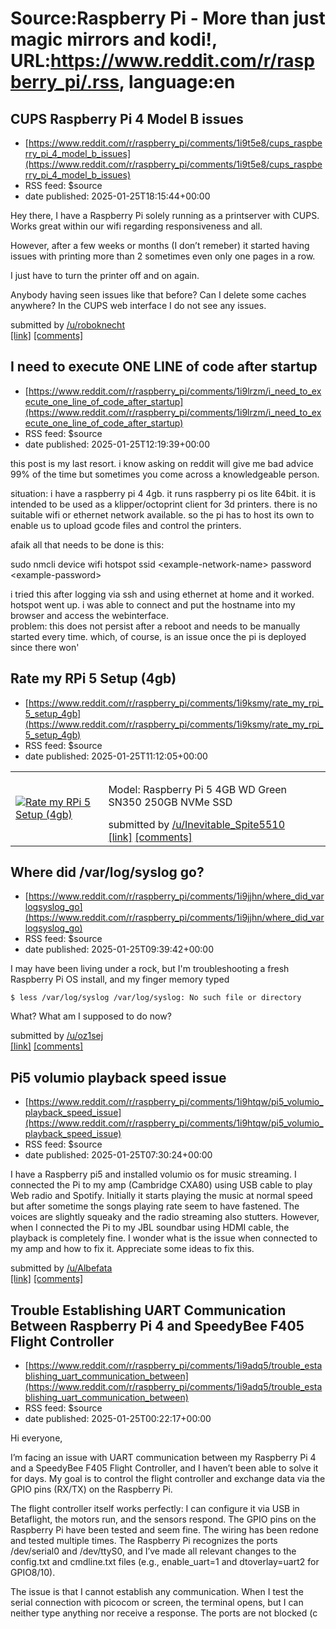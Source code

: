 # Source:Raspberry Pi - More than just magic mirrors and kodi!, URL:https://www.reddit.com/r/raspberry_pi/.rss, language:en

## CUPS Raspberry Pi 4 Model B issues
 - [https://www.reddit.com/r/raspberry_pi/comments/1i9t5e8/cups_raspberry_pi_4_model_b_issues](https://www.reddit.com/r/raspberry_pi/comments/1i9t5e8/cups_raspberry_pi_4_model_b_issues)
 - RSS feed: $source
 - date published: 2025-01-25T18:15:44+00:00

<!-- SC_OFF --><div class="md"><p>Hey there, I have a Raspberry Pi solely running as a printserver with CUPS. Works great within our wifi regarding responsiveness and all.</p> <p>However, after a few weeks or months (I don’t remeber) it started having issues with printing more than 2 sometimes even only one pages in a row.</p> <p>I just have to turn the printer off and on again.</p> <p>Anybody having seen issues like that before? Can I delete some caches anywhere? In the CUPS web interface I do not see any issues.</p> </div><!-- SC_ON --> &#32; submitted by &#32; <a href="https://www.reddit.com/user/roboknecht"> /u/roboknecht </a> <br/> <span><a href="https://www.reddit.com/r/raspberry_pi/comments/1i9t5e8/cups_raspberry_pi_4_model_b_issues/">[link]</a></span> &#32; <span><a href="https://www.reddit.com/r/raspberry_pi/comments/1i9t5e8/cups_raspberry_pi_4_model_b_issues/">[comments]</a></span>

## I need to execute ONE LINE of code after startup
 - [https://www.reddit.com/r/raspberry_pi/comments/1i9lrzm/i_need_to_execute_one_line_of_code_after_startup](https://www.reddit.com/r/raspberry_pi/comments/1i9lrzm/i_need_to_execute_one_line_of_code_after_startup)
 - RSS feed: $source
 - date published: 2025-01-25T12:19:39+00:00

<!-- SC_OFF --><div class="md"><p>this post is my last resort. i know asking on reddit will give me bad advice 99% of the time but sometimes you come across a knowledgeable person.</p> <p>situation: i have a raspberry pi 4 4gb. it runs raspberry pi os lite 64bit. it is intended to be used as a klipper/octoprint client for 3d printers. there is no suitable wifi or ethernet network available. so the pi has to host its own to enable us to upload gcode files and control the printers.</p> <p>afaik all that needs to be done is this:</p> <p>sudo nmcli device wifi hotspot ssid &lt;example-network-name&gt; password &lt;example-password&gt;</p> <p>i tried this after logging via ssh and using ethernet at home and it worked. hotspot went up. i was able to connect and put the hostname into my browser and access the webinterface.<br/> problem: this does not persist after a reboot and needs to be manually started every time. which, of course, is an issue once the pi is deployed since there won&#39;

## Rate my RPi 5 Setup (4gb)
 - [https://www.reddit.com/r/raspberry_pi/comments/1i9ksmy/rate_my_rpi_5_setup_4gb](https://www.reddit.com/r/raspberry_pi/comments/1i9ksmy/rate_my_rpi_5_setup_4gb)
 - RSS feed: $source
 - date published: 2025-01-25T11:12:05+00:00

<table> <tr><td> <a href="https://www.reddit.com/r/raspberry_pi/comments/1i9ksmy/rate_my_rpi_5_setup_4gb/"> <img src="https://preview.redd.it/mffbwk93i4fe1.png?width=640&amp;crop=smart&amp;auto=webp&amp;s=fdf49747196923e65714a22103068cec4f4ea181" alt="Rate my RPi 5 Setup (4gb)" title="Rate my RPi 5 Setup (4gb)" /> </a> </td><td> <!-- SC_OFF --><div class="md"><p>Model: Raspberry Pi 5 4GB WD Green SN350 250GB NVMe SSD</p> </div><!-- SC_ON --> &#32; submitted by &#32; <a href="https://www.reddit.com/user/Inevitable_Spite5510"> /u/Inevitable_Spite5510 </a> <br/> <span><a href="https://i.redd.it/mffbwk93i4fe1.png">[link]</a></span> &#32; <span><a href="https://www.reddit.com/r/raspberry_pi/comments/1i9ksmy/rate_my_rpi_5_setup_4gb/">[comments]</a></span> </td></tr></table>

## Where did /var/log/syslog go?
 - [https://www.reddit.com/r/raspberry_pi/comments/1i9jjhn/where_did_varlogsyslog_go](https://www.reddit.com/r/raspberry_pi/comments/1i9jjhn/where_did_varlogsyslog_go)
 - RSS feed: $source
 - date published: 2025-01-25T09:39:42+00:00

<!-- SC_OFF --><div class="md"><p>I may have been living under a rock, but I&#39;m troubleshooting a fresh Raspberry Pi OS install, and my finger memory typed</p> <pre><code>$ less /var/log/syslog /var/log/syslog: No such file or directory </code></pre> <p>What? What am I supposed to do now?</p> </div><!-- SC_ON --> &#32; submitted by &#32; <a href="https://www.reddit.com/user/oz1sej"> /u/oz1sej </a> <br/> <span><a href="https://www.reddit.com/r/raspberry_pi/comments/1i9jjhn/where_did_varlogsyslog_go/">[link]</a></span> &#32; <span><a href="https://www.reddit.com/r/raspberry_pi/comments/1i9jjhn/where_did_varlogsyslog_go/">[comments]</a></span>

## Pi5 volumio playback speed issue
 - [https://www.reddit.com/r/raspberry_pi/comments/1i9htqw/pi5_volumio_playback_speed_issue](https://www.reddit.com/r/raspberry_pi/comments/1i9htqw/pi5_volumio_playback_speed_issue)
 - RSS feed: $source
 - date published: 2025-01-25T07:30:24+00:00

<!-- SC_OFF --><div class="md"><p>I have a Raspberry pi5 and installed volumio os for music streaming. I connected the Pi to my amp (Cambridge CXA80) using USB cable to play Web radio and Spotify. Initially it starts playing the music at normal speed but after sometime the songs playing rate seem to have fastened. The voices are slightly squeaky and the radio streaming also stutters. However, when I connected the Pi to my JBL soundbar using HDMI cable, the playback is completely fine. I wonder what is the issue when connected to my amp and how to fix it. Appreciate some ideas to fix this. </p> </div><!-- SC_ON --> &#32; submitted by &#32; <a href="https://www.reddit.com/user/Albefata"> /u/Albefata </a> <br/> <span><a href="https://www.reddit.com/r/raspberry_pi/comments/1i9htqw/pi5_volumio_playback_speed_issue/">[link]</a></span> &#32; <span><a href="https://www.reddit.com/r/raspberry_pi/comments/1i9htqw/pi5_volumio_playback_speed_issue/">[comments]</a></span>

## Trouble Establishing UART Communication Between Raspberry Pi 4 and SpeedyBee F405 Flight Controller
 - [https://www.reddit.com/r/raspberry_pi/comments/1i9adq5/trouble_establishing_uart_communication_between](https://www.reddit.com/r/raspberry_pi/comments/1i9adq5/trouble_establishing_uart_communication_between)
 - RSS feed: $source
 - date published: 2025-01-25T00:22:17+00:00

<!-- SC_OFF --><div class="md"><p>Hi everyone,</p> <p>I’m facing an issue with UART communication between my Raspberry Pi 4 and a SpeedyBee F405 Flight Controller, and I haven’t been able to solve it for days. My goal is to control the flight controller and exchange data via the GPIO pins (RX/TX) on the Raspberry Pi.</p> <p>The flight controller itself works perfectly: I can configure it via USB in Betaflight, the motors run, and the sensors respond. The GPIO pins on the Raspberry Pi have been tested and seem fine. The wiring has been redone and tested multiple times. The Raspberry Pi recognizes the ports /dev/serial0 and /dev/ttyS0, and I’ve made all relevant changes to the config.txt and cmdline.txt files (e.g., enable_uart=1 and dtoverlay=uart2 for GPIO8/10).</p> <p>The issue is that I cannot establish any communication. When I test the serial connection with picocom or screen, the terminal opens, but I can neither type anything nor receive a response. The ports are not blocked (c


